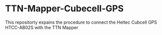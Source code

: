 # TTN-Mapper-Cubecell-GPS
This repositorty expains the procedure to connect the Heltec Cubcell GPS HTCC-AB02S with the TTN Mapper
